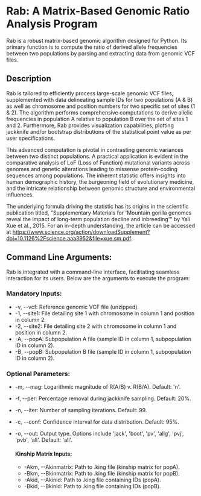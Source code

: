 # Rab: A Matrix-Based Genomic Ratio Analysis Program
Rab is a robust matrix-based genomic algorithm designed for Python. Its primary function is to compute the ratio of derived allele frequencies between two populations by parsing and extracting data from genomic VCF files.

## Description
Rab is tailored to efficiently process large-scale genomic VCF files, supplemented with data delineating sample IDs for two populations (A & B) as well as chromosome and position numbers for two specific set of sites (1 & 2). The algorithm performs comprehensive computations to derive allelic frequencies in population A relative to population B over the set of sites 1 and 2. Furthermore, Rab provides visualization capabilities, plotting jackknife and/or bootstrap distributions of the statistical point value as per user specifications.

This advanced computation is pivotal in contrasting genomic variances between two distinct populations. A practical application is evident in the comparative analysis of LoF (Loss of Function) mutational variants across genomes and genetic alterations leading to missense protein-coding sequences among populations. The inherent statistic offers insights into human demographic history, the burgeoning field of evolutionary medicine, and the intricate relationship between genomic structure and environmental influences.

The underlying formula driving the statistic has its origins in the scientific publication titled, "Supplementary Materials for 'Mountain gorilla genomes reveal the impact of long-term population decline and inbreeding'" by Yali Xue et al., 2015. For an in-depth understanding, the article can be accessed at https://www.science.org/action/downloadSupplement?doi=10.1126%2Fscience.aaa3952&file=xue.sm.pdf.

## Command Line Arguments:
Rab is integrated with a command-line interface, facilitating seamless interaction for its users. Below are the arguments to execute the program:
### Mandatory Inputs:

* -v, --vcf: Reference genomic VCF file (unzipped).
* -1, --site1: File detailing site 1 with chromosome in column 1 and position in column 2.
* -2, --site2: File detailing site 2 with chromosome in column 1 and position in column 2.
* -A, --popA: Subpopulation A file (sample ID in column 1, subpopulation ID in column 2).
* -B, --popB: Subpopulation B file (sample ID in column 1, subpopulation ID in column 2).

### Optional Parameters:

* -m, --mag: Logarithmic magnitude of R(A/B) v. R(B/A). Default: 'n'.
* -f, --per: Percentage removal during jackknife sampling. Default: 20%.
* -n, --iter: Number of sampling iterations. Default: 99.
* -c, --conf: Confidence interval for data distribution. Default: 95%.
* -o, --out: Output type. Options include 'jack', 'boot', 'pv', 'allg', 'pvj', 'pvb', 'all'. Default: 'all'. 

  #### Kinship Matrix Inputs:

  * -Akm, --Akinmatrix: Path to .king file (kinship matrix for popA).
  * -Bkm, --Bkinmatrix: Path to .king file (kinship matrix for popB).
  * -Akid, --Akinid: Path to .king file containing IDs (popA).
  * -Bkid, --Bkinid: Path to .king file containing IDs (popB).
